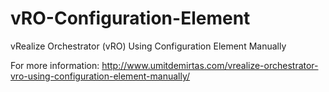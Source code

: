 # vRO-Configuration-Element

vRealize Orchestrator (vRO) Using Configuration Element Manually

For more information: http://www.umitdemirtas.com/vrealize-orchestrator-vro-using-configuration-element-manually/
